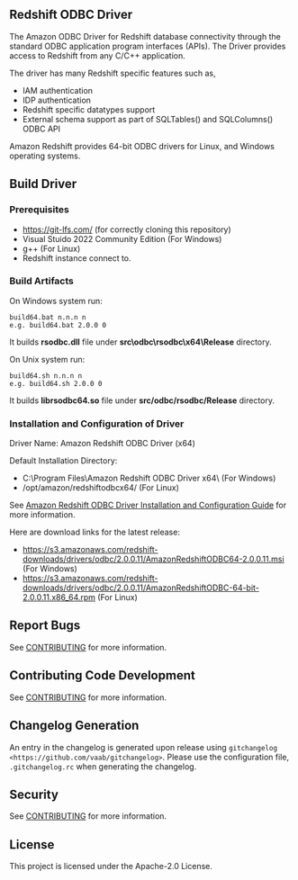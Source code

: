 ## Redshift ODBC Driver

The Amazon ODBC Driver for Redshift database connectivity through the standard ODBC application program interfaces (APIs). The Driver provides access to Redshift from any C/C++ application.

The driver has many Redshift specific features such as,

* IAM authentication
* IDP authentication
* Redshift specific datatypes support
* External schema support as part of SQLTables() and SQLColumns() ODBC API

Amazon Redshift provides 64-bit ODBC drivers for Linux, and Windows operating systems. 

## Build Driver
### Prerequisites
* https://git-lfs.com/ (for correctly cloning this repository)
* Visual Stuido 2022 Community Edition (For Windows)
* g++ (For Linux)
* Redshift instance connect to.

### Build Artifacts
On Windows system run:
```
build64.bat n.n.n n 
e.g. build64.bat 2.0.0 0

```
It builds **rsodbc.dll** file under **src\odbc\rsodbc\x64\Release** directory. 


On Unix system run:
```
build64.sh n.n.n n
e.g. build64.sh 2.0.0 0
```

It builds **librsodbc64.so** file under **src/odbc/rsodbc/Release** directory. 

### Installation and Configuration of Driver

Driver Name: Amazon Redshift ODBC Driver (x64)

Default Installation Directory:
* C:\Program Files\Amazon Redshift ODBC Driver x64\ (For Windows)
* /opt/amazon/redshiftodbcx64/ (For Linux)

See [Amazon Redshift ODBC Driver Installation and Configuration Guide](https://docs.aws.amazon.com/redshift/latest/mgmt/odbc20-install.html) for more information.

Here are download links for the latest release:
* https://s3.amazonaws.com/redshift-downloads/drivers/odbc/2.0.0.11/AmazonRedshiftODBC64-2.0.0.11.msi (For Windows)
* https://s3.amazonaws.com/redshift-downloads/drivers/odbc/2.0.0.11/AmazonRedshiftODBC-64-bit-2.0.0.11.x86_64.rpm (For Linux)

## Report Bugs

See [CONTRIBUTING](CONTRIBUTING.md#Reporting-Bugs/Feature-Requests) for more information.

## Contributing Code Development

See [CONTRIBUTING](CONTRIBUTING.md#Contributing-via-Pull-Requests) for more information.

## Changelog Generation
An entry in the changelog is generated upon release using `gitchangelog <https://github.com/vaab/gitchangelog>`.
Please use the configuration file, ``.gitchangelog.rc`` when generating the changelog.
	 
## Security

See [CONTRIBUTING](CONTRIBUTING.md#security-issue-notifications) for more information.

## License

This project is licensed under the Apache-2.0 License.

